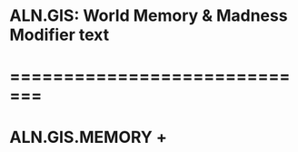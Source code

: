 # ALN.GIS: World Memory & Madness Modifier text

# =============================
# ALN.GIS.MEMORY +
